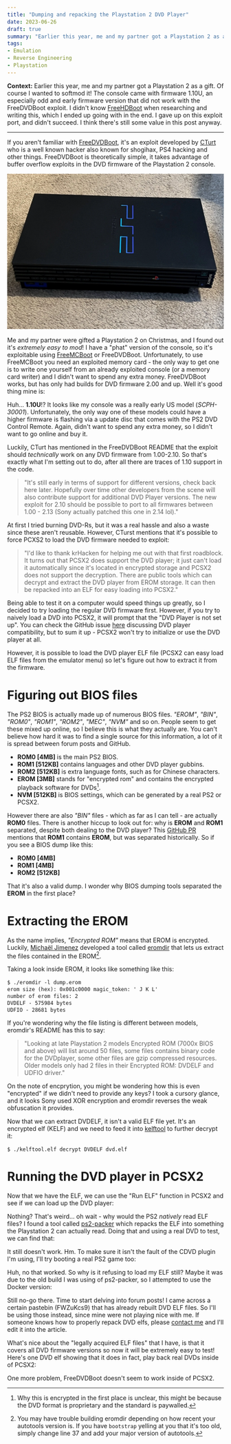 ```yaml
---
title: "Dumping and repacking the Playstation 2 DVD Player"
date: 2023-06-26
draft: true
summary: "Earlier this year, me and my partner got a Playstation 2 as a gift. Of course I wanted to softmod it! "
tags:
- Emulation
- Reverse Engineering
- Playstation
---
```


**Context:** Earlier this year, me and my partner got a Playstation 2 as a gift. Of course I wanted to softmod it! The console came with firmware 1.10U, an especially odd and early firmware version that did not work with the FreeDVDBoot exploit. I didn't know [FreeHDBoot](https://israpps.github.io/FreeMcBoot-Installer/test/FHDB-TUTO.html) when researching and writing this, which I ended up going with in the end. I gave up on this exploit port, and didn't succeed. I think there's still some value in this post anyway.

---

If you aren't familiar with [FreeDVDBoot](https://github.com/CTurt/FreeDVDBoot), it's an exploit developed by [CTurt](http://cturt.github.io/) who is a well known hacker also known for shogihax, PS4 hacking and other things. FreeDVDBoot is theoretically simple, it takes advantage of buffer overflow exploits in the DVD firmware of the Playstation 2 console.

![The PS2 in question.](fit_2048.webp)

Me and my partner were gifted a Playstation 2 on Christmas, and I found out it's _extremely easy to mod_! I have a "phat" version of the console, so it's exploitable using [FreeMCBoot](https://israpps.github.io/FreeMcBoot-Installer/) or FreeDVDBoot. Unfortunately, to use FreeMCBoot you need an exploited memory card - the only way to get one is to write one yourself from an already exploited console (or a memory card writer) and I didn't want to spend any extra money. FreeDVDBoot works, but has only had builds for DVD firmware 2.00 and up. Well it's good thing mine is:

Huh... **1.10U**!? It looks like my console was a really early US model (_SCPH-30001_). Unfortunately, the only way one of these models could have a higher firmware is flashing via a update disc that comes with the PS2 DVD Control Remote. Again, didn't want to spend any extra money, so I didn't want to go online and buy it.

Luckily, CTurt has mentioned in the FreeDVDBoot README that the exploit should _technically_ work on any DVD firmware from 1.00-2.10. So that's exactly what I'm setting out to do, after all there are traces of 1.10 support in the code.

> "It's still early in terms of support for different versions, check back here later. Hopefully over time other developers from the scene will also contribute support for additional DVD Player versions. The new exploit for 2.10 should be possible to port to all firmwares between 1.00 - 2.13 (Sony actually patched this one in 2.14 lol)."

At first I tried burning DVD-Rs, but it was a real hassle and also a waste since these aren't reusable. However, CTurst mentions that it's possible to force PCXS2 to load the DVD firmware needed to exploit:

> "I'd like to thank krHacken for helping me out with that first roadblock. It turns out that PCSX2 does support the DVD player; it just can't load it automatically since it's located in encrypted storage and PCSX2 does not support the decryption. There are public tools which can decrypt and extract the DVD player from EROM storage. It can then be repacked into an ELF for easy loading into PCSX2."

Being able to test it on a computer would speed things up greatly, so I decided to try loading the regular DVD firmware first. However, if you try to naively load a DVD into PCSX2, it will prompt that the "DVD Player is not set up". You can check the GitHub issue [here](https://github.com/PCSX2/pcsx2/issues/1981) discussing DVD player compatibility, but to sum it up - PCSX2 won't try to initialize or use the DVD player at all.

However, it is possible to load the DVD player ELF file (PCSX2 can easy load ELF files from the emulator menu) so let's figure out how to extract it from the firmware.

# Figuring out BIOS files

The PS2 BIOS is actually made up of numerous BIOS files. _"EROM"_, _"BIN"_, _"ROM0"_, _"ROM1"_, _"ROM2"_, _"MEC"_, _"NVM"_ and so on. People seem to get these mixed up online, so I believe this is what they actually are. You can't believe how hard it was to find a single source for this information, a lot of it is spread between forum posts and GitHub.

* **ROM0 [4MB]** is the main PS2 BIOS.
* **ROM1 [512KB]** contains languages and other DVD player gubbins.
* **ROM2 [512KB]** is extra language fonts, such as for Chinese characters.
* **EROM [3MB]** stands for "encrypted rom" and contains the encrypted playback software for DVDs[^1].
* **NVM [512KB]** is BIOS settings, which can be generated by a real PS2 or PCSX2.

However there are also _"BIN"_ files - which as far as I can tell - are actually **ROM0** files. There is another hiccup to look out for: why is **EROM** and **ROM1** separated, despite both dealing to the DVD player? This [GitHub PR](https://github.com/PCSX2/pcsx2/pull/6719) mentions that **ROM1** contains **EROM**, but was separated historically. So if you see a BIOS dump like this:

* **ROM0 [4MB]**
* **ROM1 [4MB]**
* **ROM2 [512KB]**

That it's also a valid dump. I wonder why BIOS dumping tools separated the **EROM** in the first place?

# Extracting the EROM

As the name implies, _"Encrypted ROM"_ means that EROM is encrypted. Luckily, [Michaël Jimenez](https://github.com/jimmikaelkael) developed a tool called [eromdir](https://github.com/jimmikaelkael/eromdir) that lets us extract the files contained in the EROM[^2].

Taking a look inside EROM, it looks like something like this:

```
$ ./eromdir -l dump.erom
erom size (hex): 0x001c0000 magic_token: ' J K L'
number of erom files: 2
DVDELF - 575984 bytes
UDFIO - 28681 bytes
```

If you're wondering why the file listing is different between models, eromdir's README has this to say:

> "Looking at late Playstation 2 models Encrypted ROM (7000x BIOS and above) will
list around 50 files, some files contains binary code for the DVDplayer, some
other files are gzip compressed resources.
Older models only had 2 files in their Encrypted ROM: DVDELF and UDFIO driver."

On the note of encprytion, you might be wondering how this is even "encrypted" if we didn't need to provide any keys? I took a cursory glance, and it looks Sony used XOR encryption and eromdir reverses the weak obfuscation it provides.

Now that we can extract DVDELF, it isn't a valid ELF file yet. It's an encrypted elf (KELF) and we need to feed it into [kelftool](https://github.com/xfwcfw/kelftool) to further decrypt it:

```
$ ./kelftool.elf decrypt DVDELF dvd.elf
```

# Running the DVD player in PCSX2

Now that we have the ELF, we can use the "Run ELF" function in PCSX2 and see if we can load up the DVD player:

Nothing? That's weird... oh wait - why would the PS2 _natively_ read ELF files? I found a tool called [ps2-packer](https://github.com/ps2dev/ps2-packer) which repacks the ELF into something the Playstation 2 can actually read. Doing that and using a real DVD to test, we can find that:

It still doesn't work. Hm. To make sure it isn't the fault of the CDVD plugin I'm using, I'll try booting a real PS2 game too:

Huh, no that worked. So why is it refusing to load my ELF still? Maybe it was due to the old build I was using of ps2-packer, so I attempted to use the Docker version:

Still no-go there. Time to start delving into forum posts! I came across a certain pastebin (FWZuKcs9) that has already rebuilt DVD ELF files. So I'll be using those instead, since mine were not playing nice with me. If someone knows how to properly repack DVD elfs, please [contact me](/contact) and I'll edit it into the article.

What's nice about the "legally acquired ELF files" that I have, is that it covers all DVD firmware versions so now it will be extremely easy to test! Here's one DVD elf showing that it does in fact, play back real DVDs inside of PCSX2:

One more problem, FreeDVDBoot doesn't seem to work inside of PCSX2.

[^1]: Why this is encrypted in the first place is unclear, this might be because the DVD format is proprietary and the standard is paywalled.

[^2]: You may have trouble building eromdir depending on how recent your autotools version is. If you have `bootstrap` yelling at you that it's too old, simply change line 37 and add your major version of autotools.
